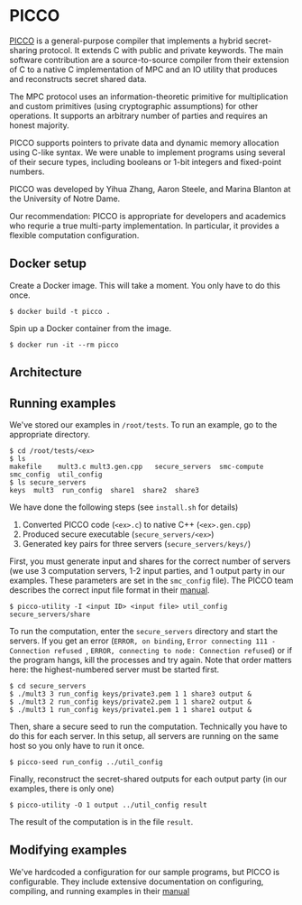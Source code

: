 # PICCO

[PICCO](https://github.com/picco-team/picco) is a general-purpose compiler that implements a hybrid secret-sharing protocol. It extends C with public and private keywords. The main software contribution are a source-to-source compiler from their extension of C to a native C implementation of MPC and an IO utility that produces and reconstructs secret shared data.

The MPC protocol uses an information-theoretic primitive for multiplication and custom primitives (using cryptographic assumptions) for other operations. It supports an arbitrary number of parties and requires an honest majority.

PICCO supports pointers to private data and dynamic memory allocation using C-like syntax. We were unable to implement programs using several of their secure types, including booleans or 1-bit integers and fixed-point numbers.

PICCO was developed by Yihua Zhang, Aaron Steele, and Marina Blanton at the University of Notre Dame.

Our recommendation: PICCO is appropriate for developers and academics who requrie a true multi-party implementation. In particular, it provides a flexible computation configuration.

## Docker setup
Create a Docker image. This will take a moment. You only have to do this once.
```
$ docker build -t picco .
```

Spin up a Docker container from the image.
```
$ docker run -it --rm picco
```

## Architecture 


## Running examples
We've stored our examples in `/root/tests`. To run an example, go to the
appropriate directory. 

```
$ cd /root/tests/<ex>
$ ls
makefile    mult3.c mult3.gen.cpp   secure_servers  smc-compute smc_config  util_config 
$ ls secure_servers
keys  mult3  run_config  share1  share2  share3
```

We have done the following steps (see `install.sh` for details)
1. Converted PICCO code (`<ex>.c`) to native C++ (`<ex>.gen.cpp`)
2. Produced secure executable (`secure_servers/<ex>`)
3. Generated key pairs for three servers (`secure_servers/keys/`)

First, you must generate input and shares for the correct number of servers
(we use 3 computation servers, 1-2 input parties, and 1 output party in our
examples. These parameters are set in the `smc_config` file). 
The PICCO team describes the correct input file format in their [manual](https://github.com/PICCO-Team/picco/blob/master/picco-manual.pdf).
```
$ picco-utility -I <input ID> <input file> util_config secure_servers/share
```

To run the computation, enter the `secure_servers` directory and start the servers. If you get an error (`ERROR, on binding`, `Error connecting 111 - Connection refused `, `ERROR, connecting to node: Connection refused`) or if the program hangs, kill the processes and try again. Note that order matters here: the highest-numbered server must be started first. 
```
$ cd secure_servers
$ ./mult3 3 run_config keys/private3.pem 1 1 share3 output &
$ ./mult3 2 run_config keys/private2.pem 1 1 share2 output &
$ ./mult3 1 run_config keys/private1.pem 1 1 share1 output &
```

Then, share a secure seed to run the computation. Technically you have to do this for each server. In this setup, all servers are running on the same host so you only have to run it once.

```
$ picco-seed run_config ../util_config
```

Finally, reconstruct the secret-shared outputs for each output party (in our examples, there is only one)
```
$ picco-utility -O 1 output ../util_config result
```

The result of the computation is in the file `result`.


## Modifying examples
We've hardcoded a configuration for our sample programs, but PICCO is configurable. They include extensive documentation on configuring, compiling, and running examples in their [manual](https://github.com/PICCO-Team/picco/blob/master/picco-manual.pdf) 
